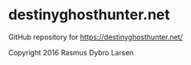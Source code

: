 # destinyghosthunter.net
GitHub repository for https://destinyghosthunter.net/

Copyright 2016 Rasmus Dybro Larsen